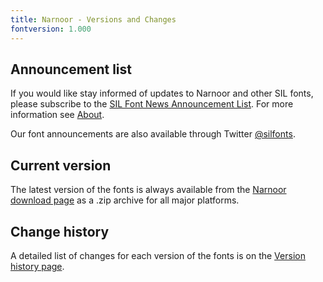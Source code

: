 ```yaml
---
title: Narnoor - Versions and Changes
fontversion: 1.000
---
```


## Announcement list

If you would like stay informed of updates to Narnoor and other SIL fonts, please subscribe to the [SIL Font News Announcement List](https://groups.google.com/a/groups.sil.org/forum/#!forum/sil-font-news). For more information see [About](about.md).

Our font announcements are also available through Twitter [@silfonts](http://twitter.com/silfonts).

## Current version

The latest version of the fonts is always available from the [Narnoor download page](https://software.sil.org/narnoor/#downloads) as a .zip archive for all major platforms.

## Change history

A detailed list of changes for each version of the fonts is on the [Version history page](history.md).
